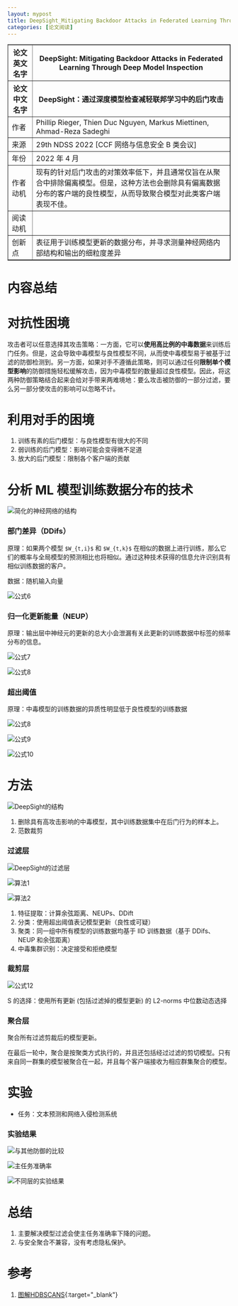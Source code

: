```yaml
---
layout: mypost
title: DeepSight_Mitigating Backdoor Attacks in Federated Learning Through Deep Model Inspection
categories: [论文阅读]
---
```


<table border="1">
    <tr>
        <th>论文英文名字</th>
        <th>DeepSight: Mitigating Backdoor Attacks in Federated Learning Through Deep Model Inspection</th>
    </tr>
    <tr>
        <th>论文中文名字</th>
        <th>DeepSight：通过深度模型检查减轻联邦学习中的后门攻击</th>
    </tr>
    <tr>
        <td>作者</td>
        <td>Phillip Rieger, Thien Duc Nguyen, Markus Miettinen, Ahmad-Reza Sadeghi</td>
    </tr>
    <tr>
        <td>来源</td>
        <td>29th NDSS 2022 [CCF 网络与信息安全 B 类会议]</td>
    </tr>
    <tr>
        <td>年份</td>
        <td>2022 年 4 月</td>
    </tr>
    <tr>
        <td>作者动机</td>
        <td>现有的针对后门攻击的对策效率低下，并且通常仅旨在从聚合中排除偏离模型。但是，这种方法也会删除具有偏离数据分布的客户端的良性模型，从而导致聚合模型对此类客户端表现不佳。</td>
    </tr>
    <tr>
        <td>阅读动机</td>
        <td></td>
    </tr>
    <tr>
        <td>创新点</td>
        <td>表征用于训练模型更新的数据分布，并寻求测量神经网络内部结构和输出的细粒度差异</td>
    </tr>
</table>

# 内容总结

# 对抗性困境

攻击者可以任意选择其攻击策略：一方面，它可以**使用高比例的中毒数据**来训练后门任务。但是，这会导致中毒模型与良性模型不同，从而使中毒模型易于被基于过滤的防御检测到。另一方面，如果对手不遵循此策略，则可以通过任何**限制单个模型影响**的防御措施轻松缓解攻击，因为中毒模型的数量超过良性模型。因此，将这两种防御策略结合起来会给对手带来两难境地：要么攻击被防御的一部分过滤，要么另一部分使攻击的影响可以忽略不计。

# 利用对手的困境

1. 训练有素的后门模型：与良性模型有很大的不同
2. 弱训练的后门模型：影响可能会变得微不足道
3. 放大的后门模型：限制各个客户端的贡献

# 分析 ML 模型训练数据分布的技术

![简化的神经网络的结构](简化的神经网络的结构.png)

### 部门差异（DDifs）

原理：如果两个模型 `$W_{t,i}$` 和 `$W_{t,k}$` 在相似的数据上进行训练，那么它们的概率与全局模型的预测相比也将相似。通过这种技术获得的信息允许识别具有相似训练数据的客户。

数据：随机输入向量

![公式6](公式6.png)

### 归一化更新能量（NEUP）

原理：输出层中神经元的更新的总大小会泄漏有关此更新的训练数据中标签的频率分布的信息。

![公式7](公式7.png)

![公式8](公式8.png)

### 超出阈值

原理：中毒模型的训练数据的异质性明显低于良性模型的训练数据

![公式8](公式8.png)

![公式9](公式9.png)

![公式10](公式10.png)

# 方法

![DeepSight的结构](DeepSight的结构.png)

1. 删除具有高攻击影响的中毒模型，其中训练数据集中在后门行为的样本上。
2. 范数裁剪

### 过滤层

![DeepSight的过滤层](DeepSight的过滤层.png)

![算法1](算法1.png)

![算法2](算法2.png)

1. 特征提取：计算余弦距离、NEUPs、DDift
2. 分类：使用超出阈值表记模型更新（良性或可疑）
3. 聚类：同一组中所有模型的训练数据均基于 IID 训练数据（基于 DDifs、NEUP 和余弦距离）
4. 中毒集群识别：决定接受和拒绝模型

### 裁剪层

![公式12](公式12.png)

S 的选择：使用所有更新 (包括过滤掉的模型更新) 的 L2-norms 中位数动态选择

### 聚合层

聚合所有过滤剪裁后的模型更新。

在最后一轮中，聚合是按聚类方式执行的，并且还包括经过过滤的剪切模型。只有来自同一群集的模型被聚合在一起，并且每个客户端接收为相应群集聚合的模型。

# 实验

+ 任务：文本预测和网络入侵检测系统

### 实验结果

![与其他防御的比较](与其他防御的比较.png)

![主任务准确率](主任务准确率.png)

![不同层的实验结果](不同层的实验结果.png)

# 总结
1. 主要解决模型过滤会使主任务准确率下降的问题。
2. 与安全聚合不兼容，没有考虑隐私保护。

# 参考

1. [图解HDBSCANS](https://zhuanlan.zhihu.com/p/412918565){:target="_blank"}